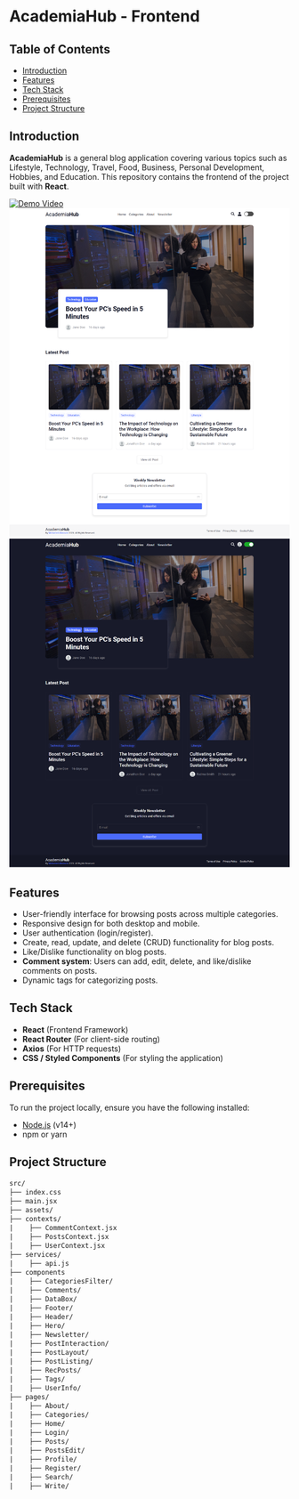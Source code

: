 # AcademiaHub - Frontend

## Table of Contents

- [Introduction](#introduction)
- [Features](#features)
- [Tech Stack](#Tech-Stack)
- [Prerequisites](#Prerequisites)
- [Project Structure](#project-structure)

## Introduction

**AcademiaHub** is a general blog application covering various topics such as Lifestyle, Technology, Travel, Food, Business, Personal Development, Hobbies, and Education. This repository contains the frontend of the project built with **React**.

[![Demo Video](https://i.ytimg.com/an_webp/LS1TRxarKP0/mqdefault_6s.webp?du=3000&sqp=COGFybYG&rs=AOn4CLBi8XPROV7c-DwrgOJbbRB_rh8rcg)](https://youtu.be/LS1TRxarKP0?si=26vkg2IZxScl7T1b)
![Light Mode](./screenshots/AcademiaHub.png)
![Light Mode](./screenshots/AcademiaHub10.png)

## Features

- User-friendly interface for browsing posts across multiple categories.
- Responsive design for both desktop and mobile.
- User authentication (login/register).
- Create, read, update, and delete (CRUD) functionality for blog posts.
- Like/Dislike functionality on blog posts.
- **Comment system**: Users can add, edit, delete, and like/dislike comments on posts.
- Dynamic tags for categorizing posts.

## Tech Stack

- **React** (Frontend Framework)
- **React Router** (For client-side routing)
- **Axios** (For HTTP requests)
- **CSS / Styled Components** (For styling the application)

## Prerequisites

To run the project locally, ensure you have the following installed:

- [Node.js](https://nodejs.org/) (v14+)
- npm or yarn

## Project Structure

```
src/
├── index.css
├── main.jsx
├── assets/
├── contexts/
|    ├── CommentContext.jsx
|    ├── PostsContext.jsx
|    ├── UserContext.jsx
├── services/
|    ├── api.js
├── components
|    ├── CategoriesFilter/
|    ├── Comments/
|    ├── DataBox/
|    ├── Footer/
|    ├── Header/
|    ├── Hero/
|    ├── Newsletter/
|    ├── PostInteraction/
|    ├── PostLayout/
|    ├── PostListing/
|    ├── RecPosts/
|    ├── Tags/
|    ├── UserInfo/
├── pages/
|    ├── About/
|    ├── Categories/
|    ├── Home/
|    ├── Login/
|    ├── Posts/
|    ├── PostsEdit/
|    ├── Profile/
|    ├── Register/
|    ├── Search/
|    ├── Write/
```